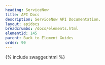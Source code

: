 ```yaml
---
heading: ServiceNow
title: API Docs
description: ServiceNow API Documentation.
layout: apidocs
breadcrumbs: /docs/elements.html
elementId: 145
parent: Back to Element Guides
order: 90
---
```


{% include swagger.html %}
